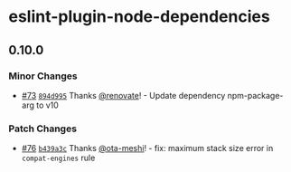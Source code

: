 # eslint-plugin-node-dependencies

## 0.10.0

### Minor Changes

- [#73](https://github.com/ota-meshi/eslint-plugin-node-dependencies/pull/73) [`894d995`](https://github.com/ota-meshi/eslint-plugin-node-dependencies/commit/894d995ce4bdc43aa5e386218f65d4e1f60d98a8) Thanks [@renovate](https://github.com/apps/renovate)! - Update dependency npm-package-arg to v10

### Patch Changes

- [#76](https://github.com/ota-meshi/eslint-plugin-node-dependencies/pull/76) [`b439a3c`](https://github.com/ota-meshi/eslint-plugin-node-dependencies/commit/b439a3c15dd9141aed9962ba68de53e4bfdfb76a) Thanks [@ota-meshi](https://github.com/ota-meshi)! - fix: maximum stack size error in `compat-engines` rule
